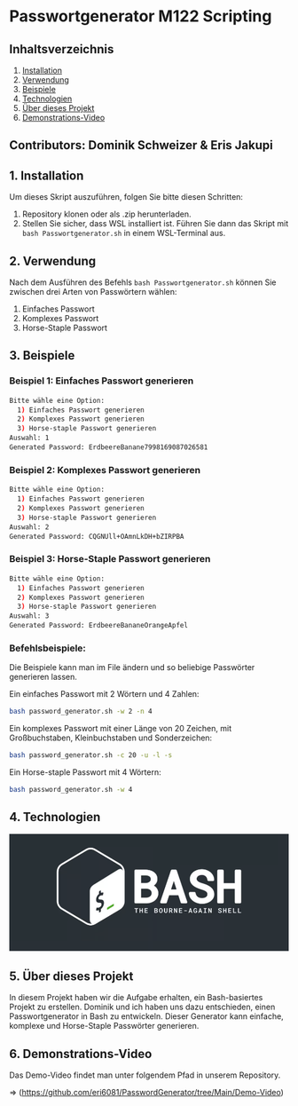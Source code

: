 # Passwortgenerator M122 Scripting

## Inhaltsverzeichnis

1. [Installation](#1-installation)
2. [Verwendung](#2-verwendung)
3. [Beispiele](#3-beispiele)
4. [Technologien](#4-technologien)
5. [Über dieses Projekt](#5-über-dieses-projekt)
6. [Demonstrations-Video](#6-demonstrations-video)

## Contributors: Dominik Schweizer & Eris Jakupi

## 1. Installation

Um dieses Skript auszuführen, folgen Sie bitte diesen Schritten:

1. Repository klonen oder als .zip herunterladen.
2. Stellen Sie sicher, dass WSL installiert ist. Führen Sie dann das Skript mit `bash Passwortgenerator.sh` in einem WSL-Terminal aus.

## 2. Verwendung

Nach dem Ausführen des Befehls `bash Passwortgenerator.sh` können Sie zwischen drei Arten von Passwörtern wählen:

1. Einfaches Passwort
2. Komplexes Passwort
3. Horse-Staple Passwort

## 3. Beispiele

### Beispiel 1: Einfaches Passwort generieren

```bash
Bitte wähle eine Option:
  1) Einfaches Passwort generieren
  2) Komplexes Passwort generieren
  3) Horse-staple Passwort generieren
Auswahl: 1
Generated Password: ErdbeereBanane7998169087026581
```

### Beispiel 2: Komplexes Passwort generieren

```bash
Bitte wähle eine Option:
  1) Einfaches Passwort generieren
  2) Komplexes Passwort generieren
  3) Horse-staple Passwort generieren
Auswahl: 2
Generated Password: CQGNUll+OAmnLkDH+bZIRPBA
```

### Beispiel 3: Horse-Staple Passwort generieren

```bash
Bitte wähle eine Option:
  1) Einfaches Passwort generieren
  2) Komplexes Passwort generieren
  3) Horse-staple Passwort generieren
Auswahl: 3
Generated Password: ErdbeereBananeOrangeApfel
```

### Befehlsbeispiele:

Die Beispiele kann man im File ändern und so beliebige Passwörter generieren lassen.

Ein einfaches Passwort mit 2 Wörtern und 4 Zahlen:

```bash
bash password_generator.sh -w 2 -n 4
```

Ein komplexes Passwort mit einer Länge von 20 Zeichen, mit Großbuchstaben, Kleinbuchstaben und Sonderzeichen:

```bash
bash password_generator.sh -c 20 -u -l -s
```

Ein Horse-staple Passwort mit 4 Wörtern:

```bash
bash password_generator.sh -w 4
```

## 4. Technologien

![Technologien](image.png)

## 5. Über dieses Projekt

In diesem Projekt haben wir die Aufgabe erhalten, ein Bash-basiertes Projekt zu erstellen. Dominik und ich haben uns dazu entschieden, einen Passwortgenerator in Bash zu entwickeln. Dieser Generator kann einfache, komplexe und Horse-Staple Passwörter generieren.


## 6. Demonstrations-Video 

Das Demo-Video findet man unter folgendem Pfad in unserem Repository.

 => (https://github.com/eri6081/PasswordGenerator/tree/Main/Demo-Video)